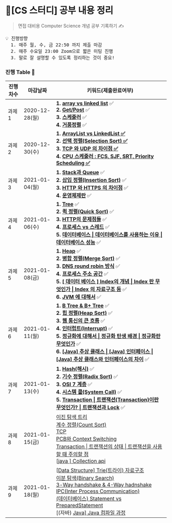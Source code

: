 # 📓[CS 스터디] 공부 내용 정리
> 면접 대비용 Computer Science 개념 공부 기록하기 ✍️

<pre>
💡 진행방향
  1. 매주 월, 수, 금 22:50 까지 제출 마감
  2. 매주 수요일 23:00 Zoom으로 짧은 미팅 진행
  3. 말로 잘 설명할 수 있도록 정리하는 것이 중요!
</pre>

### 진행 Table 🌴

| 진행차수 | 마감날짜       | 키워드(제출완료여부)                                         |
| -------- | -------------- | ------------------------------------------------------------ |
| 과제1    | 2020-12-28(월) | **1. [array vs linked list](https://github.com/Juhee-Jeong-SW/CS_study_juhee/blob/main/Data%20Structure/array_vs_linkedList.md)** ✅ <br />**2. [Get/Post](https://github.com/Juhee-Jeong-SW/CS_study_juhee/blob/main/Network/get_vs_post.md)** ✅<br />**3. [스케줄러](https://github.com/Juhee-Jeong-SW/CS_study_juhee/blob/main/OS/scheduler(long%2Cmid%2Cshort).md)** ✅ <br />**4. [거품정렬](https://github.com/Juhee-Jeong-SW/CS_study_juhee/blob/main/Algorithm/bubble_sort.md)** ✅ |
| 과제2    | 2020-12-30(수) | **1. [ArrayList vs LinkedList ✅](https://github.com/Juhee-Jeong-SW/CS_study_juhee/blob/main/Data%20Structure/Array%20List%20vs%20Linked%20List.md)**<br />**2. [선택 정렬(Selection Sort) ✅](https://github.com/Juhee-Jeong-SW/CS_study_juhee/blob/main/Algorithm/selection%20sort.md)**<br />**3. [TCP 와 UDP 의 차이점 ✅](https://github.com/Juhee-Jeong-SW/CS_study_juhee/blob/main/Network/tcp_vs_udp.md)**<br />**4. [CPU 스케줄러 : FCS, SJF, SRT, Priority Scheduling ✅](https://github.com/Juhee-Jeong-SW/CS_study_juhee/blob/main/OS/cpu%20scheduling.md)** |
| 과제3    | 2021-01-04(월) | **1. [Stack과 Queue](https://github.com/Juhee-Jeong-SW/CS_study_juhee/blob/main/Data%20Structure/stack_%26_queue.md)** ✅ <br />**2. [삽입 정렬(Insertion Sort)](https://github.com/Juhee-Jeong-SW/CS_study_juhee/blob/main/Algorithm/insertion_sort.md)** ✅<br />**3. [HTTP 와 HTTPS 의 차이점](https://github.com/Juhee-Jeong-SW/CS_study_juhee/blob/main/Network/http_%26_https.md)** ✅<br />**4. [운영체제란](https://github.com/Juhee-Jeong-SW/CS_study_juhee/blob/main/OS/operating_system.md)** ✅ |
| 과제4    | 2021-01-06(수) | **1. [Tree](https://github.com/Juhee-Jeong-SW/CS_study_juhee/blob/main/Data%20Structure/tree.md)** ✅ <br />**2. [퀵 정렬(Quick Sort)](https://github.com/Juhee-Jeong-SW/CS_study_juhee/blob/main/Algorithm/quick_sort.md)** ✅<br />**3. [HTTP의 문제점들](https://github.com/Juhee-Jeong-SW/CS_study_juhee/blob/main/Network/problems_http.md)** ✅<br />**4. [프로세스 vs 스레드](https://github.com/Juhee-Jeong-SW/CS_study_juhee/blob/main/OS/process_vs_thread.md)** ✅<br />**5. [데이터베이스 \| 데이터베이스를 사용하는 이유 \| 데이터베이스 성능](https://github.com/Juhee-Jeong-SW/CS_study_juhee/blob/main/Database/database.md)** ✅ |
| 과제5    | 2021-01-08(금) | **1. [Heap](https://github.com/Juhee-Jeong-SW/CS_study_juhee/blob/main/Data%20Structure/heap.md)** ✅ <br />**2. [병합 정렬(Merge Sort)](https://github.com/Juhee-Jeong-SW/CS_study_juhee/blob/main/Algorithm/merge_sort.md)** ✅<br />**3. [DNS round robin 방식](https://github.com/Juhee-Jeong-SW/CS_study_juhee/blob/main/Network/dns_round_robin.md)** ✅<br />**4. [프로세스 주소 공간](https://github.com/Juhee-Jeong-SW/CS_study_juhee/blob/main/OS/process_adress_space.md)** ✅<br />**5. [[ 데이터 베이스 ] Index의 개념 \| Index 란 무엇인가 \| Index 의 자료구조 등](https://github.com/Juhee-Jeong-SW/CS_study_juhee/blob/main/Database/database_index.md)** ✅<br />**6. [JVM 에 대해서](https://github.com/Juhee-Jeong-SW/CS_study_juhee/blob/main/Java/jvm.md)** ✅ |
| 과제6    | 2021-01-11(월) | **1. [B Tree & B+ Tree](https://github.com/Juhee-Jeong-SW/CS_study_juhee/blob/main/Data%20Structure/b_tree%26b%2Btree.md)** ✅ <br />**2. [힙 정렬(Heap Sort)](https://github.com/Juhee-Jeong-SW/CS_study_juhee/blob/main/Algorithm/heap_sort.md)** ✅<br />**3. [웹 통신의 큰 흐름](https://github.com/Juhee-Jeong-SW/CS_study_juhee/blob/main/Network/flow_web_communication.md)** ✅<br />**4. [인터럽트(Interrupt)](https://github.com/Juhee-Jeong-SW/CS_study_juhee/blob/main/OS/interrupt.md)** ✅<br />**5. [정규화에 대해서 \| 정규화 탄생 배경 \| 정규화란 무엇인가](https://github.com/Juhee-Jeong-SW/CS_study_juhee/blob/main/Database/generalization.md)** ✅<br />**6. [[Java] 추상 클래스 \| [Java] 인터페이스 \| [Java] 추상 클래스와 인터페이스의 차이](https://github.com/Juhee-Jeong-SW/CS_study_juhee/blob/main/Java/abstract_class%26interface.md)** ✅ |
| 과제7    | 2021-01-13(수) | **1. [Hash(해시)](https://github.com/Juhee-Jeong-SW/CS_study_juhee/blob/main/Data%20Structure/hash.md)** ✅ <br />**2. [기수 정렬(Radix Sort)](https://github.com/Juhee-Jeong-SW/CS_study_juhee/blob/main/Algorithm/radix_sort.md)** ✅<br />**3. [OSI 7 계층](https://github.com/Juhee-Jeong-SW/CS_study_juhee/blob/main/Network/osi_7layers.md)** ✅<br />**4. [시스템 콜(System Call)](https://github.com/Juhee-Jeong-SW/CS_study_juhee/blob/main/OS/system_call.md)** ✅<br />**5. [Transaction \| 트랜잭션(Transaction)이란 무엇인가? \| 트랜잭션과 Lock](https://github.com/Juhee-Jeong-SW/CS_study_juhee/blob/main/Database/transaction.md)** ✅ |
| 과제8    | 2021-01-15(금) | [이진 탐색 트리](https://github.com/Juhee-Jeong-SW/CS_study_juhee/blob/main/Data%20Structure/binary_search_tree.md)<br />[계수 정렬(Count Sort)](https://github.com/Juhee-Jeong-SW/CS_study_juhee/blob/main/Algorithm/counting_sort.md)<br />[TCP](https://github.com/Juhee-Jeong-SW/CS_study_juhee/blob/main/Network/tcp.md)<br />[PCB와 Context Switching](https://github.com/Juhee-Jeong-SW/CS_study_juhee/blob/main/OS/pcb%26context_switching.md)<br />[Transaction \| 트랜잭션의 상태 \| 트랜잭션을 사용할 때 주의할 점](https://github.com/Juhee-Jeong-SW/CS_study_juhee/blob/main/Database/transaction_state.md)<br />[[java \] Collection api](https://github.com/Juhee-Jeong-SW/CS_study_juhee/blob/main/Java/collection_api.md) |
| 과제9    | 2021-01-18(월) | [[Data Structure\] Trie(트라이) 자료구조](https://github.com/Juhee-Jeong-SW/CS_study_juhee/blob/main/Data%20Structure/trie.md)<br/>[이분 탐색(Binary Search)](https://github.com/Juhee-Jeong-SW/CS_study_juhee/blob/main/Algorithm/binary_search.md)<br/>[3-Way handshake & 4-Way hadnshake](https://github.com/Juhee-Jeong-SW/CS_study_juhee/blob/main/Network/3way_4way_handshake.md)<br/>[IPC(Inter Process Communication)](https://github.com/Juhee-Jeong-SW/CS_study_juhee/blob/main/OS/ipc.md)<br/>[(데이터베이스) Statement vs PreparedStatement](https://github.com/Juhee-Jeong-SW/CS_study_juhee/blob/main/Database/statement_preparedStatement.md)<br/>[(자바) [Java\] Java 컴파일 과정](https://github.com/Juhee-Jeong-SW/CS_study_juhee/blob/main/Java/compile_sequence.md) |

